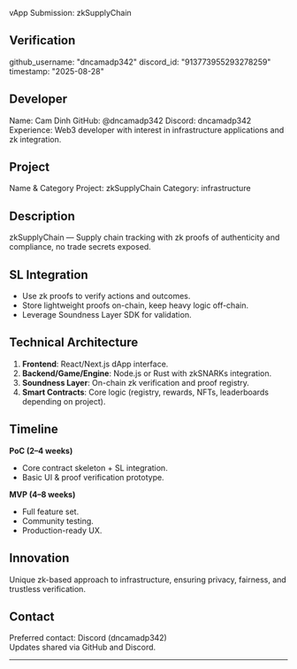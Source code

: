 vApp Submission: zkSupplyChain

## Verification
github_username: "dncamadp342"
discord_id: "913773955293278259"
timestamp: "2025-08-28"

## Developer
Name: Cam Dinh
GitHub: @dncamadp342
Discord: dncamadp342
Experience: Web3 developer with interest in infrastructure applications and zk integration.

## Project
Name & Category
Project: zkSupplyChain
Category: infrastructure

## Description
zkSupplyChain — Supply chain tracking with zk proofs of authenticity and compliance, no trade secrets exposed.

## SL Integration
- Use zk proofs to verify actions and outcomes.  
- Store lightweight proofs on-chain, keep heavy logic off-chain.  
- Leverage Soundness Layer SDK for validation.  

## Technical Architecture
1. **Frontend**: React/Next.js dApp interface.  
2. **Backend/Game/Engine**: Node.js or Rust with zkSNARKs integration.  
3. **Soundness Layer**: On-chain zk verification and proof registry.  
4. **Smart Contracts**: Core logic (registry, rewards, NFTs, leaderboards depending on project).  

## Timeline
**PoC (2–4 weeks)**  
- Core contract skeleton + SL integration.  
- Basic UI & proof verification prototype.  

**MVP (4–8 weeks)**  
- Full feature set.  
- Community testing.  
- Production-ready UX.  

## Innovation
Unique zk-based approach to infrastructure, ensuring privacy, fairness, and trustless verification.  

## Contact
Preferred contact: Discord (dncamadp342)  
Updates shared via GitHub and Discord.

---
